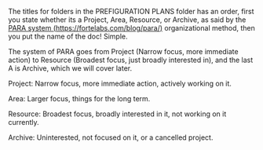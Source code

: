 The titles for folders in the PREFIGURATION PLANS folder has an order, first you state whether its a Project, Area, Resource, or Archive, as said by the [PARA system (https://fortelabs.com/blog/para/)](https://fortelabs.com/blog/para/) organizational method, then you put the name of the doc! Simple. 

The system of PARA goes from Project (Narrow focus, more immediate action) to Resource (Broadest focus, just broadly interested in), and the last A is Archive, which we will cover later.

Project: Narrow focus, more immediate action, actively working on it.

Area: Larger focus, things for the long term.

Resource: Broadest focus, broadly interested in it, not working on it currently.

Archive: Uninterested, not focused on it, or a cancelled project. 